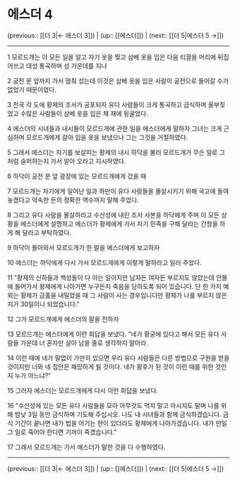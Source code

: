 # 에스더 4

(previous:: [[더 3|← 에스더 3]]) | (up:: [[에스더]]) | (next:: [[더 5|에스더 5 →]])

***




1 
모르드개는 이 모든 일을 알고 자기 옷을 찢고 삼베 옷을 입은 다음 티끌을 머리에 뒤집어쓰고 대성 통곡하며 성 가운데를 지나 



2 
궁전 문 앞까지 가서 멈춰 섰는데 이것은 삼베 옷을 입은 사람이 궁전으로 들어갈 수가 없었기 때문이었다. 



3 
전국 각 도에 황제의 조서가 공포되자 유다 사람들이 크게 통곡하고 금식하며 울부짖었고 수많은 사람들이 삼베 옷을 입은 채 재에 뒹굴었다. 



4 
에스더의 시녀들과 내시들이 모르드개에 관한 일을 에스더에게 말하자 그녀는 크게 근심하며 모르드개에게 갈아 입을 옷을 보냈으나 그는 그것을 거절하였다. 



5 
그래서 에스더는 자기를 보살피는 황제의 내시 하닥을 불러 모르드개가 무슨 일로 그처럼 슬퍼하는지 가서 알아 오라고 지시하였다. 



6 
하닥이 궁전 문 앞 광장에 있는 모르드개에게 갔을 때 



7 
모르드개는 자기에게 일어난 일과 하만이 유다 사람들을 몰살시키기 위해 국고에 들여놓겠다고 약속한 돈의 정확한 액수까지 말해 주었다. 



8 
그리고 유다 사람을 몰살하라고 수산성에 내린 조서 사본을 하닥에게 주며 이 모든 상황을 에스더에게 설명하고 에스더가 황제에게 가서 자기 민족을 구해 달라는 간청을 하게 해 달라고 부탁하였다. 



9 
하닥이 돌아와서 모르드개가 한 말을 에스더에게 보고하자 



10 
에스더는 하닥에게 다시 가서 모르드개에게 이렇게 말하라고 일러 주었다. 



11 
"황제의 신하들과 백성들이 다 아는 일이지만 남자든 여자든 부르지도 않았는데 안뜰에 들어가서 황제에게 나아가면 누구든지 죽음을 당하도록 되어 있습니다. 단 한 가지 예외는 황제가 금홀을 내밀었을 때 그 사람이 사는 경우입니다만 황제가 나를 부르지 않은 지가 30일이나 되었습니다." 



12 
그가 모르드개에게 에스더의 말을 전하자 



13 
모르드개는 에스더에게 이런 회답을 보냈다. "네가 황궁에 있다고 해서 모든 유다 사람들 가운데 너 혼자만 살아 남을 줄로 생각하지 말아라. 



14 
이런 때에 네가 말없이 가만히 있으면 우리 유다 사람들은 다른 방법으로 구원을 받을 것이지만 너와 네 집안은 패망하게 될 것이다. 네가 황후가 된 것이 이런 때를 위한 것인지 누가 아느냐?" 



15 
그러자 에스더는 모르드개에게 다시 이런 회답을 보냈다. 



16 
"수산성에 있는 모든 유다 사람들을 모아 아무것도 먹지 말고 마시지도 말며 나를 위해 밤낮 3일 동안 금식하며 기도해 주십시오. 나도 내 시녀들과 함께 금식하겠습니다. 금식 기간이 끝나면 내가 법을 어기는 한이 있더라도 황제에게 나아가겠습니다. 내가 만일 그 일로 죽어야 한다면 기꺼이 죽겠습니다." 



17 
그래서 모르드개는 가서 에스더가 말한 것을 다 수행하였다.

***

(previous:: [[더 3|← 에스더 3]]) | (up:: [[에스더]]) | (next:: [[더 5|에스더 5 →]])
